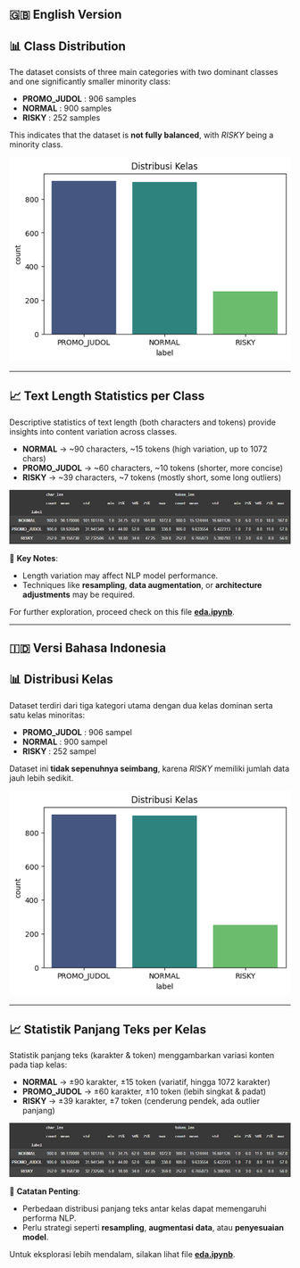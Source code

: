 ## 🇬🇧 English Version
## 📊 Class Distribution

The dataset consists of three main categories with two dominant classes and one significantly smaller minority class:

* **PROMO\_JUDOL** : 906 samples
* **NORMAL** : 900 samples
* **RISKY** : 252 samples

This indicates that the dataset is **not fully balanced**, with *RISKY* being a minority class.

![Class Distribution](data_distribution.png)

---

## 📈 Text Length Statistics per Class

Descriptive statistics of text length (both characters and tokens) provide insights into content variation across classes.

* **NORMAL** → \~90 characters, \~15 tokens (high variation, up to 1072 chars)
* **PROMO\_JUDOL** → \~60 characters, \~10 tokens (shorter, more concise)
* **RISKY** → \~39 characters, \~7 tokens (mostly short, some long outliers)

![Text Statistics](statistic.png)

🔎 **Key Notes**:

* Length variation may affect NLP model performance.
* Techniques like **resampling**, **data augmentation**, or **architecture adjustments** may be required.

For further exploration, proceed check on this file **[eda.ipynb](eda.ipynb)**.

---

## 🇮🇩 Versi Bahasa Indonesia 

## 📊 Distribusi Kelas

Dataset terdiri dari tiga kategori utama dengan dua kelas dominan serta satu kelas minoritas:

* **PROMO\_JUDOL** : 906 sampel
* **NORMAL** : 900 sampel
* **RISKY** : 252 sampel

Dataset ini **tidak sepenuhnya seimbang**, karena *RISKY* memiliki jumlah data jauh lebih sedikit.

![Distribusi Kelas](data_distribution.png)

---

## 📈 Statistik Panjang Teks per Kelas

Statistik panjang teks (karakter & token) menggambarkan variasi konten pada tiap kelas:

* **NORMAL** → ±90 karakter, ±15 token (variatif, hingga 1072 karakter)
* **PROMO\_JUDOL** → ±60 karakter, ±10 token (lebih singkat & padat)
* **RISKY** → ±39 karakter, ±7 token (cenderung pendek, ada outlier panjang)

![Statistik Teks](statistic.png)

🔎 **Catatan Penting**:

* Perbedaan distribusi panjang teks antar kelas dapat memengaruhi performa NLP.
* Perlu strategi seperti **resampling**, **augmentasi data**, atau **penyesuaian model**.

Untuk eksplorasi lebih mendalam, silakan lihat file **[eda.ipynb](eda.ipynb)**.

